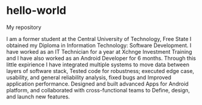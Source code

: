 # hello-world

My repository

I am a former student at the Central University of Technology, Free State I obtained my Diploma in Information Technology: Software Development.
I have worked as an IT Technician for a year at Xchnge Investment Training and I have also worked as an Android Developer for 6 months.
Through this little expirience I have integrated multiple systems to move data between layers of software stack, Tested code for robustness; executed edge case, usability, and general reliability analysis, fixed bugs and Improved application performance. Designed and built advanced Apps for Android platform, and collaborated with cross-functional teams to Define, design, and launch new features.
